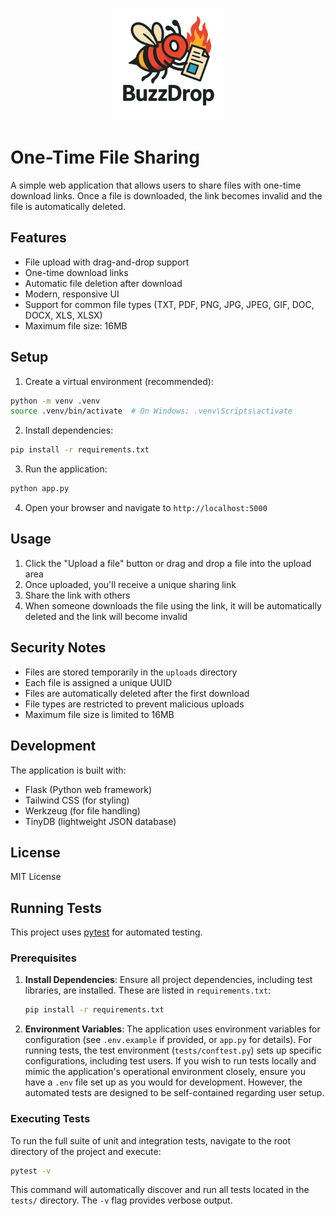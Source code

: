 <p align="center">
  <img src="static/logo.png" alt="Buzzdrop Logo" width="180" />
</p>

# One-Time File Sharing

A simple web application that allows users to share files with one-time download links. Once a file is downloaded, the link becomes invalid and the file is automatically deleted.

## Features

- File upload with drag-and-drop support
- One-time download links
- Automatic file deletion after download
- Modern, responsive UI
- Support for common file types (TXT, PDF, PNG, JPG, JPEG, GIF, DOC, DOCX, XLS, XLSX)
- Maximum file size: 16MB

## Setup

1. Create a virtual environment (recommended):
```bash
python -m venv .venv
source .venv/bin/activate  # On Windows: .venv\Scripts\activate
```

2. Install dependencies:
```bash
pip install -r requirements.txt
```

3. Run the application:
```bash
python app.py
```

4. Open your browser and navigate to `http://localhost:5000`

## Usage

1. Click the "Upload a file" button or drag and drop a file into the upload area
2. Once uploaded, you'll receive a unique sharing link
3. Share the link with others
4. When someone downloads the file using the link, it will be automatically deleted and the link will become invalid

## Security Notes

- Files are stored temporarily in the `uploads` directory
- Each file is assigned a unique UUID
- Files are automatically deleted after the first download
- File types are restricted to prevent malicious uploads
- Maximum file size is limited to 16MB

## Development

The application is built with:
- Flask (Python web framework)
- Tailwind CSS (for styling)
- Werkzeug (for file handling)
- TinyDB (lightweight JSON database)

## License

MIT License

## Running Tests

This project uses [pytest](https://docs.pytest.org/) for automated testing.

### Prerequisites

1.  **Install Dependencies**: Ensure all project dependencies, including test libraries, are installed. These are listed in `requirements.txt`:
    ```bash
    pip install -r requirements.txt
    ```
2.  **Environment Variables**: The application uses environment variables for configuration (see `.env.example` if provided, or `app.py` for details). For running tests, the test environment (`tests/conftest.py`) sets up specific configurations, including test users. If you wish to run tests locally and mimic the application's operational environment closely, ensure you have a `.env` file set up as you would for development. However, the automated tests are designed to be self-contained regarding user setup.

### Executing Tests

To run the full suite of unit and integration tests, navigate to the root directory of the project and execute:

```bash
pytest -v
```

This command will automatically discover and run all tests located in the `tests/` directory. The `-v` flag provides verbose output.
